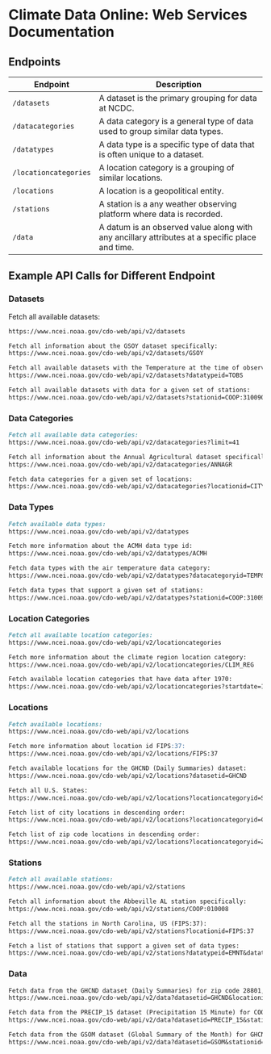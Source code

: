# Climate Data Online: Web Services Documentation

## Endpoints

| Endpoint             | Description |
|----------------------|-------------|
| `/datasets`          | A dataset is the primary grouping for data at NCDC. |
| `/datacategories`    | A data category is a general type of data used to group similar data types. |
| `/datatypes`         | A data type is a specific type of data that is often unique to a dataset. |
| `/locationcategories`| A location category is a grouping of similar locations. |
| `/locations`         | A location is a geopolitical entity. |
| `/stations`          | A station is a any weather observing platform where data is recorded. |
| `/data`              | A datum is an observed value along with any ancillary attributes at a specific place and time. |

## Example API Calls for Different Endpoint

### Datasets 

Fetch all available datasets:
```markdown
https://www.ncei.noaa.gov/cdo-web/api/v2/datasets

Fetch all information about the GSOY dataset specifically:
https://www.ncei.noaa.gov/cdo-web/api/v2/datasets/GSOY

Fetch all available datasets with the Temperature at the time of observation (TOBS) data type:
https://www.ncei.noaa.gov/cdo-web/api/v2/datasets?datatypeid=TOBS

Fetch all available datasets with data for a given set of stations:
https://www.ncei.noaa.gov/cdo-web/api/v2/datasets?stationid=COOP:310090&stationid=COOP:310184&stationid=COOP:310212
```

### Data Categories
```markdown
Fetch all available data categories:
https://www.ncei.noaa.gov/cdo-web/api/v2/datacategories?limit=41

Fetch all information about the Annual Agricultural dataset specifically:
https://www.ncei.noaa.gov/cdo-web/api/v2/datacategories/ANNAGR

Fetch data categories for a given set of locations:
https://www.ncei.noaa.gov/cdo-web/api/v2/datacategories?locationid=CITY:US390029&locationid=FIPS:37
```

### Data Types
```markdown
Fetch available data types:
https://www.ncei.noaa.gov/cdo-web/api/v2/datatypes

Fetch more information about the ACMH data type id:
https://www.ncei.noaa.gov/cdo-web/api/v2/datatypes/ACMH

Fetch data types with the air temperature data category:
https://www.ncei.noaa.gov/cdo-web/api/v2/datatypes?datacategoryid=TEMP&limit=56

Fetch data types that support a given set of stations:
https://www.ncei.noaa.gov/cdo-web/api/v2/datatypes?stationid=COOP:310090&stationid=COOP:310184&stationid=COOP:310212
```

### Location Categories
```markdown
Fetch all available location categories:
https://www.ncei.noaa.gov/cdo-web/api/v2/locationcategories

Fetch more information about the climate region location category:
https://www.ncei.noaa.gov/cdo-web/api/v2/locationcategories/CLIM_REG

Fetch available location categories that have data after 1970:
https://www.ncei.noaa.gov/cdo-web/api/v2/locationcategories?startdate=1970-01-01
```

### Locations
```markdown
Fetch available locations:
https://www.ncei.noaa.gov/cdo-web/api/v2/locations

Fetch more information about location id FIPS:37:
https://www.ncei.noaa.gov/cdo-web/api/v2/locations/FIPS:37

Fetch available locations for the GHCND (Daily Summaries) dataset:
https://www.ncei.noaa.gov/cdo-web/api/v2/locations?datasetid=GHCND

Fetch all U.S. States:
https://www.ncei.noaa.gov/cdo-web/api/v2/locations?locationcategoryid=ST&limit=52

Fetch list of city locations in descending order:
https://www.ncei.noaa.gov/cdo-web/api/v2/locations?locationcategoryid=CITY&sortfield=name&sortorder=desc

Fetch list of zip code locations in descending order:
https://www.ncei.noaa.gov/cdo-web/api/v2/locations?locationcategoryid=ZIP&sortfield=name&sortorder=desc
```

### Stations
```markdown
Fetch all available stations:
https://www.ncei.noaa.gov/cdo-web/api/v2/stations

Fetch all information about the Abbeville AL station specifically:
https://www.ncei.noaa.gov/cdo-web/api/v2/stations/COOP:010008

Fetch all the stations in North Carolina, US (FIPS:37):
https://www.ncei.noaa.gov/cdo-web/api/v2/stations?locationid=FIPS:37

Fetch a list of stations that support a given set of data types:
https://www.ncei.noaa.gov/cdo-web/api/v2/stations?datatypeid=EMNT&datatypeid=EMXT&datatypeid=HTMN
```

### Data
```markdown
Fetch data from the GHCND dataset (Daily Summaries) for zip code 28801, May 1st of 2010:
https://www.ncei.noaa.gov/cdo-web/api/v2/data?datasetid=GHCND&locationid=ZIP:28801&startdate=2010-05-01&enddate=2010-05-01

Fetch data from the PRECIP_15 dataset (Precipitation 15 Minute) for COOP station 010008, for May of 2010 with metric units:
https://www.ncei.noaa.gov/cdo-web/api/v2/data?datasetid=PRECIP_15&stationid=COOP:010008&units=metric&startdate=2010-05-01&enddate=2010-05-31

Fetch data from the GSOM dataset (Global Summary of the Month) for GHCND station USC00010008, for May of 2010 with standard units:
https://www.ncei.noaa.gov/cdo-web/api/v2/data?datasetid=GSOM&stationid=GHCND:USC00010008&units=standard&startdate=2010-05-01&enddate=2010-05-31
```

